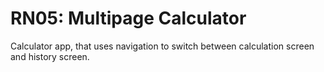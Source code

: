 # RN05: Multipage Calculator
Calculator app, that uses navigation to switch between calculation screen and history screen.  